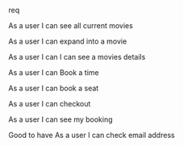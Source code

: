 req

As a user I can see all current movies

As a user I can expand into a movie

As a user I can I can see a movies details

As a user I can Book a time

As a user I can book a seat

As a user I can checkout

As a user I can see my booking

Good to have
As a user I can check email address
